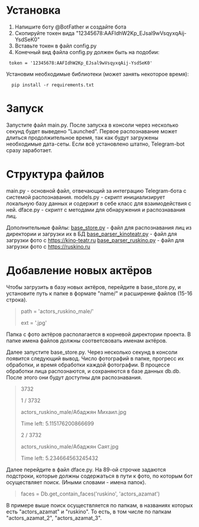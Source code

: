 
# Установка

 1. Напишите боту @BotFather и создайте бота
 2. Скопируйте токен вида "12345678:AAFIdhW2Kp_EJsal9wVsqyxqAij-YsdSeK0"
 3. Вставьте токен в файл config.py
 4. Конечный вид файла config.py должен быть на подобии:
>  
     token = '12345678:AAFIdhW2Kp_EJsal9wVsqyxqAij-YsdSeK0'
Установим необходимые библиотеки (может занять некоторое время):

      pip install -r requirements.txt
    
    
# Запуск

Запустите файл main.py. После запуска в консоли через несколько секунд  будет выведено "Launched".  Первое распознавание может длиться продолжительное время, так как будут загружены необходимые дата-сеты. 
Если всё установлено штатно, Telegram-bot сразу заработает.
 
# Структура файлов
main.py - основной файл, отвечающий за интеграцию Telegram-бота с системой распознавания.
models.py - скрипт инициализирует локальную базу данных и содержит в себе класс для взаимодействия с ней.
dface.py - скрипт с методами для обнаружения и распознавания лиц.


Дополнительные файлы:
[base_store.py](/) - файл для распознавания лиц из директории и загрузки их в БД
[base_parser_kinoteatr.py](/) - файл для загрузки фото с https://kino-teatr.ru
[base_parser_ruskino.py](/) - файл для загрузки фото с https://ruskino.ru

# Добавление новых актёров

Чтобы загрузить в базу новых актёров, перейдите в base_store.py, и установите путь к папке в формате "name/" и расширение файлов (15-16 строка). 

>   path = 'actors_ruskino_male/'
> 
>   ext = '.jpg'

Папка с фото актёров располагается в корневой директории проекта. В папке имена файлов должны соответсвовать именам актёров.

Далее запустите base_store.py. Через несколько секунд в консоли появится следующий вывод. Число фотографий в папке, прогресс их обработки, и время обработки каждой фотографии. В процессе обработки лица распознаются, и сохраняются в базе данных db.db. После этого они будут доступны для распознавания.
> 3732
> 
> 1 / 3732
> 
> actors_ruskino_male/Абаджян Михаил.jpg
> 
> Time left:  5.115176200866699
> 
> 2 / 3732
> 
> actors_ruskino_male/Абаджян Саят.jpg
> 
> Time left:  5.234664563245432

Далее перейдите в файл dface.py. На 89-ой строчке задаются подстроки, которые должны содержаться в пути к фото, по которым бот осуществляет поиск. (Иными словами - имена папок).
> faces = Db.get_contain_faces('ruskino', 'actors_azamat')

В примере выше поиск осуществляется по папкам, в названиях которых есть "actors_azamat" и "ruskino". То есть, в том числе по папкам "actors_azamat_2", "actors_azamat_3".